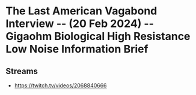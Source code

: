 # The Last American Vagabond Interview -- (20 Feb 2024) -- Gigaohm Biological High Resistance Low Noise Information Brief

## Streams
- https://twitch.tv/videos/2068840666

